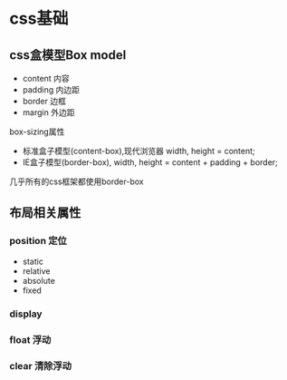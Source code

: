 # css基础

## css盒模型Box model

* content 内容
* padding 内边距
* border 边框
* margin 外边距

box-sizing属性

* 标准盒子模型(content-box),现代浏览器 width, height = content;
* IE盒子模型(border-box), width, height = content + padding + border;

几乎所有的css框架都使用border-box

## 布局相关属性

### position 定位

* static
* relative
* absolute
* fixed

### display

### float 浮动

### clear 清除浮动
